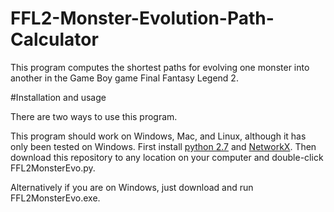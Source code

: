 # FFL2-Monster-Evolution-Path-Calculator

This program computes the shortest paths for evolving one monster into another in the Game Boy game Final Fantasy Legend 2. 

#Installation and usage

There are two ways to use this program. 

This program should work on Windows, Mac, and Linux, although it has only been tested on Windows. First install [python 2.7](https://www.python.org/) and [NetworkX](https://networkx.github.io/). Then download this repository to any location on your computer and double-click FFL2MonsterEvo.py.

Alternatively if you are on Windows, just download and run FFL2MonsterEvo.exe.
